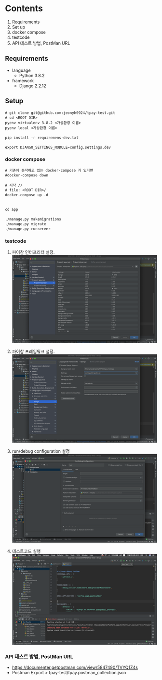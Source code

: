 # Contents
1. Requirements
2. Set up
3. docker compose
4. testcode
5. API 테스트 방법, PostMan URL


## Requirements
- language
	- Python 3.8.2
- framework
	- Django 2.2.12
	
	
## Setup

```shell script
# git clone git@github.com:jeonyh0924/tpay-test.git
# cd <ROOT DIR>
pyenv virtualenv 3.8.2 <가상환경 이름>
pyenv local <가상환경 이름>

pip install -r requiremens-dev.txt

export DJANGO_SETTINGS_MODULE=config.settings.dev

```

### docker compose 

```shell script
# 기존에 동작하고 있는 docker-compose 가 있다면
#docker-compose down

# 시작 //
# file: <ROOT DIR>/
docker-compose up -d


cd app

./manage.py makemigrations
./manage.py migrate
./manage.py runserver
```

### testcode
1. 파이참 인터프리터 설정.
![pycharm settings 1](./readmeImages/pycharm_settings_1.png)

2. 파이참 프레임워크 설정.
![pycharm settings 1](./readmeImages/pycharm_settings_2.png)

3. run/debug configuration 설정
![pycharm settings 1](./readmeImages/pycharm_testcode.png)

4. 테스트코드 실행
![pycharm settings 1](./readmeImages/pycharm_testcode2.png)

### API 테스트 방법, PostMan URL

- https://documenter.getpostman.com/view/5847490/TVYQ1Z4s
- Postman Export > tpay-test/tpay.postman_collection.json
